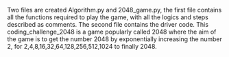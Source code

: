 Two files are created Algorithm.py and 2048_game.py, the first file contains all the functions required to play the game, with all the logics and steps described as comments.
 The second file contains the driver code. This coding_challenge_2048 is a game popularly called 2048 where the aim of the game is to get the number 2048 by exponentially increasing the number 2, for 2,4,8,16,32,64,128,256,512,1024 to finally 2048.
